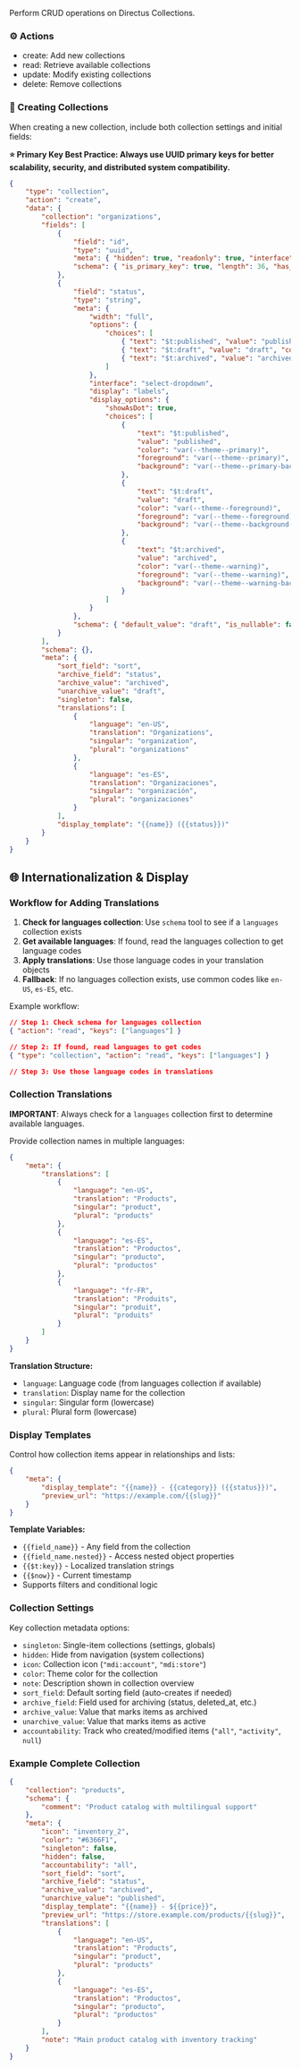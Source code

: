 Perform CRUD operations on Directus Collections.

### ⚙️ Actions

- create: Add new collections
- read: Retrieve available collections
- update: Modify existing collections
- delete: Remove collections

### 📘 Creating Collections

When creating a new collection, include both collection settings and initial fields:

**⭐ Primary Key Best Practice: Always use UUID primary keys for better scalability, security, and distributed system
compatibility.**

```json
{
	"type": "collection",
	"action": "create",
	"data": {
		"collection": "organizations",
		"fields": [
			{
				"field": "id",
				"type": "uuid",
				"meta": { "hidden": true, "readonly": true, "interface": "input", "special": ["uuid"] },
				"schema": { "is_primary_key": true, "length": 36, "has_auto_increment": false }
			},
			{
				"field": "status",
				"type": "string",
				"meta": {
					"width": "full",
					"options": {
						"choices": [
							{ "text": "$t:published", "value": "published", "color": "var(--theme--primary)" },
							{ "text": "$t:draft", "value": "draft", "color": "var(--theme--foreground)" },
							{ "text": "$t:archived", "value": "archived", "color": "var(--theme--warning)" }
						]
					},
					"interface": "select-dropdown",
					"display": "labels",
					"display_options": {
						"showAsDot": true,
						"choices": [
							{
								"text": "$t:published",
								"value": "published",
								"color": "var(--theme--primary)",
								"foreground": "var(--theme--primary)",
								"background": "var(--theme--primary-background)"
							},
							{
								"text": "$t:draft",
								"value": "draft",
								"color": "var(--theme--foreground)",
								"foreground": "var(--theme--foreground)",
								"background": "var(--theme--background-normal)"
							},
							{
								"text": "$t:archived",
								"value": "archived",
								"color": "var(--theme--warning)",
								"foreground": "var(--theme--warning)",
								"background": "var(--theme--warning-background)"
							}
						]
					}
				},
				"schema": { "default_value": "draft", "is_nullable": false }
			}
		],
		"schema": {},
		"meta": {
			"sort_field": "sort",
			"archive_field": "status",
			"archive_value": "archived",
			"unarchive_value": "draft",
			"singleton": false,
			"translations": [
				{
					"language": "en-US",
					"translation": "Organizations",
					"singular": "organization",
					"plural": "organizations"
				},
				{
					"language": "es-ES",
					"translation": "Organizaciones",
					"singular": "organización",
					"plural": "organizaciones"
				}
			],
			"display_template": "{{name}} ({{status}})"
		}
	}
}
```

## 🌐 Internationalization & Display

### Workflow for Adding Translations

1. **Check for languages collection**: Use `schema` tool to see if a `languages` collection exists
2. **Get available languages**: If found, read the languages collection to get language codes
3. **Apply translations**: Use those language codes in your translation objects
4. **Fallback**: If no languages collection exists, use common codes like `en-US`, `es-ES`, etc.

Example workflow:

```json
// Step 1: Check schema for languages collection
{ "action": "read", "keys": ["languages"] }

// Step 2: If found, read languages to get codes
{ "type": "collection", "action": "read", "keys": ["languages"] }

// Step 3: Use those language codes in translations
```

### Collection Translations

**IMPORTANT**: Always check for a `languages` collection first to determine available languages.

Provide collection names in multiple languages:

```json
{
	"meta": {
		"translations": [
			{
				"language": "en-US",
				"translation": "Products",
				"singular": "product",
				"plural": "products"
			},
			{
				"language": "es-ES",
				"translation": "Productos",
				"singular": "producto",
				"plural": "productos"
			},
			{
				"language": "fr-FR",
				"translation": "Produits",
				"singular": "produit",
				"plural": "produits"
			}
		]
	}
}
```

**Translation Structure:**

- `language`: Language code (from languages collection if available)
- `translation`: Display name for the collection
- `singular`: Singular form (lowercase)
- `plural`: Plural form (lowercase)

### Display Templates

Control how collection items appear in relationships and lists:

```json
{
	"meta": {
		"display_template": "{{name}} - {{category}} ({{status}})",
		"preview_url": "https://example.com/{{slug}}"
	}
}
```

**Template Variables:**

- `{{field_name}}` - Any field from the collection
- `{{field_name.nested}}` - Access nested object properties
- `{{$t:key}}` - Localized translation strings
- `{{$now}}` - Current timestamp
- Supports filters and conditional logic

### Collection Settings

Key collection metadata options:

- `singleton`: Single-item collections (settings, globals)
- `hidden`: Hide from navigation (system collections)
- `icon`: Collection icon (`"mdi:account"`, `"mdi:store"`)
- `color`: Theme color for the collection
- `note`: Description shown in collection overview
- `sort_field`: Default sorting field (auto-creates if needed)
- `archive_field`: Field used for archiving (status, deleted_at, etc.)
- `archive_value`: Value that marks items as archived
- `unarchive_value`: Value that marks items as active
- `accountability`: Track who created/modified items (`"all"`, `"activity"`, `null`)

### Example Complete Collection

```json
{
	"collection": "products",
	"schema": {
		"comment": "Product catalog with multilingual support"
	},
	"meta": {
		"icon": "inventory_2",
		"color": "#6366F1",
		"singleton": false,
		"hidden": false,
		"accountability": "all",
		"sort_field": "sort",
		"archive_field": "status",
		"archive_value": "archived",
		"unarchive_value": "published",
		"display_template": "{{name}} - ${{price}}",
		"preview_url": "https://store.example.com/products/{{slug}}",
		"translations": [
			{
				"language": "en-US",
				"translation": "Products",
				"singular": "product",
				"plural": "products"
			},
			{
				"language": "es-ES",
				"translation": "Productos",
				"singular": "producto",
				"plural": "productos"
			}
		],
		"note": "Main product catalog with inventory tracking"
	}
}
```
